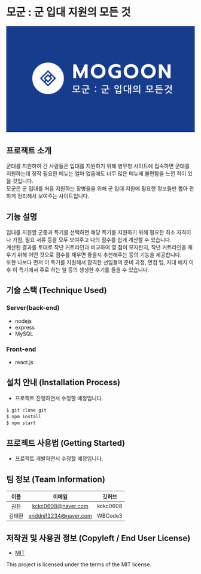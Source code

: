 # 모군 : 군 입대 지원의 모든 것

![banner](WEB(FE)/mogoon/public/img/logo/banner2.png)

## 프로잭트 소개
군대를 지원하여 간 사람들은 입대를 지원하기 위해 병무청 사이트에 접속하면 군대를 지원하는데    정작 필요한 메뉴는 얼마 없음에도 너무 많은 메뉴에 불편함을 느낀 적이 있을 것입니다.     
모군은 군 입대를 처음 지원하는 장병들을 위해 군 입대 지원에 필요한 정보들만 뽑아 편하게 정리해서 보여주는 사이트입니다.

## 기능 설명
입대를 지원할 군종과  특기를 선택하면 해당 특기를 지원하기 위해 필요한 최소 자격이나 가점, 필요 서류 등을 모두 보여주고 나의 점수를 쉽게 계산할 수 있습니다.     
계산된 결과를 토대로 작년 커트라인과 비교하여 몇 점이 모자란지, 작년 커트라인을 채우기 위해 어떤 것으로 점수를 채우면 좋을지 추천해주는 등의 기능을 제공합니다.     
또한 나보다 먼저 이 특기를 지원해서 합격한 선임들의 준비 과정, 면접 팁, 자대 배치 이후 이 특기에서 주로 하는 일 등의 생생한 후기를 들을 수 있습니다.

## 기술 스택 (Technique Used) 
### Server(back-end)
 - nodejs
 - express
 - MySQL
 
### Front-end
 -  react.js

## 설치 안내 (Installation Process)
 - 프로젝트 진행하면서 수정할 예정입니다.
```bash
$ git clone git
$ npm install
$ npm start
```

## 프로젝트 사용법 (Getting Started)
- 프로젝트 개발하면서 수정할 예정입니다.
 
## 팀 정보 (Team Information)
|이름|이메일|깃허브|
|:---:|:---:|:---:|
|권찬|kckc0608@naver.com|kckc0608|
|김태환|vnddnjf1234@naver.com|WBCode3|

## 저작권 및 사용권 정보 (Copyleft / End User License)
 * [MIT](https://github.com/osam2020-WEB/Sample-ProjectName-TeamName/blob/master/license.md)

This project is licensed under the terms of the MIT license.
